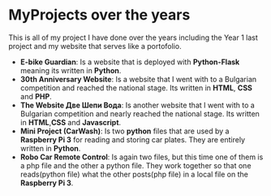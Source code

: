 # MyProjects over the years
This is all of my project I have done over the years including the Year 1 last project and my website that serves like a portofolio.
- **E-bike Guardian**: Is a website that is deployed with **Python-Flask** meaning its written in **Python**.
- **30th Anniversary Website**: Is a website that I went with to a Bulgarian competition and reached the national stage. Its written in **HTML**, **CSS** and **PHP**.
- **The Website Две Шепи Вода**: Is another website that I went with to a Bulgarian competition and nearly reached the national stage. Its written in **HTML**,**CSS** and **Javascript**.
- **Mini Project (CarWash)**: Is two **python** files that are used by a **Raspberry Pi 3** for reading and storing car plates. They are entirely written in **Python**.
- **Robo Car Remote Control**: Is again two files, but this time one of them is a php file and the other a python file. They work together so that one reads(python file) what the other posts(php file) in a local file on the **Raspberry Pi 3**.
